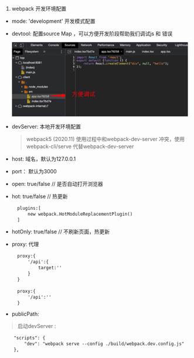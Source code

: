 1. webpack 开发环境配置

+ mode: 'development'  开发模式配置

+ devtool: 配置source Map ，可以方便开发阶段帮助我们调试js 和 错误

   ![avatar](../../assets/devtool.jpg)

+ devServer: 本地开发环境配置

   > webpack5 (2020.11) 使用过程中和webpack-dev-server 冲突，使用webpack-cli/serve 代替webpack-dev-server

+ host: 域名，默认为127.0.0.1

+ port： 默认为3000

+ open: true/false // 是否自动打开浏览器

+ hot: true/false  // 热更新

        plugins:[
            new webpack.HotModuleReplacementPlugin()
        ]

+ hotOnly: true/false // 不刷新页面，热更新

+ proxy: 代理

        proxy:{
            '/api':{
                target:''
            }
        }

        proxy:{
            '/api':''
        }

+ publicPath:

> 启动devServer :  

        "scripts": {
            "dev": "webpack serve --config ./build/webpack.dev.config.js"
        },
